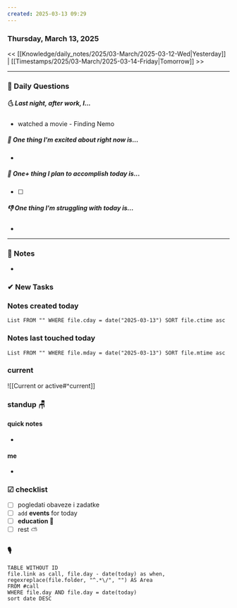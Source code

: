 ```yaml
---
created: 2025-03-13 09:29
---
```

### Thursday, March 13, 2025

<< [[Knowledge/daily_notes/2025/03-March/2025-03-12-Wed|Yesterday]] | [[Timestamps/2025/03-March/2025-03-14-Friday|Tomorrow]] >>

___
### 📅 Daily Questions
##### 🌜 **Last night, after work, I...**
- watched a movie - Finding Nemo

##### 🙌 **One thing I'm excited about right now is...**
- 

##### 🚀 **One+ thing I plan to accomplish today is...**
- [ ] 

##### 👎 **One thing I'm struggling with today is...**
- 

---
### 📝 Notes
- 
### ✔ New Tasks

### Notes created today
```dataview
List FROM "" WHERE file.cday = date("2025-03-13") SORT file.ctime asc
```

### Notes last touched today
```dataview
List FROM "" WHERE file.mday = date("2025-03-13") SORT file.mtime asc
`````
### **current**
![[Current or active#^current]]

### **standup** 🪑

#### quick notes
- 
#### me 
- 

### ☑ checklist
- [ ] pogledati  obaveze i zadatke
- [ ] `add` **events** for today
- [ ] **education 🎒**
- [ ] rest ⛅ 

### 🎙
```dataview
TABLE WITHOUT ID
file.link as call, file.day - date(today) as when, regexreplace(file.folder, "^.*\/", "") AS Area
FROM #call
WHERE file.day AND file.day = date(today)
sort date DESC
```

